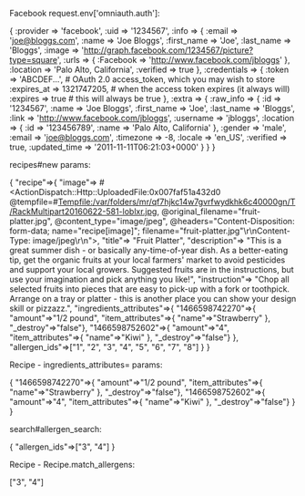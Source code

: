 Facebook request.env['omniauth.auth']:

{
  :provider => 'facebook',
  :uid => '1234567',
  :info => {
    :email => 'joe@bloggs.com',
    :name => 'Joe Bloggs',
    :first_name => 'Joe',
    :last_name => 'Bloggs',
    :image => 'http://graph.facebook.com/1234567/picture?type=square',
    :urls => { :Facebook => 'http://www.facebook.com/jbloggs' },
    :location => 'Palo Alto, California',
    :verified => true
  },
  :credentials => {
    :token => 'ABCDEF...', # OAuth 2.0 access_token, which you may wish to store
    :expires_at => 1321747205, # when the access token expires (it always will)
    :expires => true # this will always be true
  },
  :extra => {
    :raw_info => {
      :id => '1234567',
      :name => 'Joe Bloggs',
      :first_name => 'Joe',
      :last_name => 'Bloggs',
      :link => 'http://www.facebook.com/jbloggs',
      :username => 'jbloggs',
      :location => { :id => '123456789', :name => 'Palo Alto, California' },
      :gender => 'male',
      :email => 'joe@bloggs.com',
      :timezone => -8,
      :locale => 'en_US',
      :verified => true,
      :updated_time => '2011-11-11T06:21:03+0000'
    }
  }
}

recipes#new params:

{
  "recipe"=>{
    "image"=>
      #<ActionDispatch::Http::UploadedFile:0x007faf51a432d0 @tempfile=#<Tempfile:/var/folders/mr/qf7hjkc14w7gvrfwydkhk6c40000gn/T/RackMultipart20160622-581-loblxr.jpg>, @original_filename="fruit-platter.jpg", @content_type="image/jpeg", @headers="Content-Disposition: form-data; name=\"recipe[image]\"; filename=\"fruit-platter.jpg\"\r\nContent-Type: image/jpeg\r\n">, 
    "title"=>
      "Fruit Platter", 
    "description"=>
      "This is a great summer dish - or basically any-time-of-year dish. As a better-eating tip, get the organic fruits at your local farmers' market to avoid pesticides and support your local growers. Suggested fruits are in the instructions, but use your imagination and pick anything you like!", 
    "instruction"=>
      "Chop all selected fruits into pieces that are easy to pick-up with a fork or toothpick. Arrange on a tray or platter - this is another place you can show your design skill or pizzazz.", 
    "ingredients_attributes"=>{
      "1466598742270"=>{
        "amount"=>"1/2 pound", 
        "item_attributes"=>{
          "name"=>"Strawberry"
          }, 
        "_destroy"=>"false"},
      "1466598752602"=>{
        "amount"=>"4", 
        "item_attributes"=>{
          "name"=>"Kiwi"
          }, 
        "_destroy"=>"false"}
    }, 
    "allergen_ids"=>["1", "2", "3", "4", "5", "6", "7", "8"]
  }
}

Recipe - ingredients_attributes= params:

{
  "1466598742270"=>{
    "amount"=>"1/2 pound", 
    "item_attributes"=>{
      "name"=>"Strawberry"
      }, 
    "_destroy"=>"false"},
  "1466598752602"=>{
    "amount"=>"4", 
    "item_attributes"=>{
      "name"=>"Kiwi"
      }, 
    "_destroy"=>"false"}
  }
}

search#allergen_search:

{
  "allergen_ids"=>["3", "4"]
}

Recipe - Recipe.match_allergens:

["3", "4"]
